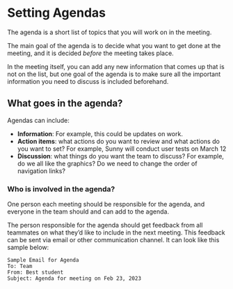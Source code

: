 # Setting Agendas

The agenda is a short list of topics that you will work on in the meeting.

The main goal of the agenda is to decide what you want to get done at the meeting, and it is decided _before_ the meeting takes place.

In the meeting itself, you can add any new information that comes up that is not on the list, but one goal of the agenda is to make sure all the important information you need to discuss is included beforehand.

## What goes in the agenda?

Agendas can include:

- **Information**: For example, this could be updates on work.
- **Action items**: what actions do you want to review and what actions do you want to set? For example, Sunny will conduct user tests on March 12
- **Discussion**: what things do you want the team to discuss? For example, do we all like the graphics? Do we need to change the order of navigation links?

### Who is involved in the agenda?

One person each meeting should be responsible for the agenda, and everyone in the team should and can add to the agenda.

The person responsible for the agenda should get feedback from all teammates on what they’d like to include in the next meeting.
This feedback can be sent via email or other communication channel. It can look like this sample below:

    Sample Email for Agenda
    To: Team
    From: Best student
    Subject: Agenda for meeting on Feb 23, 2023
